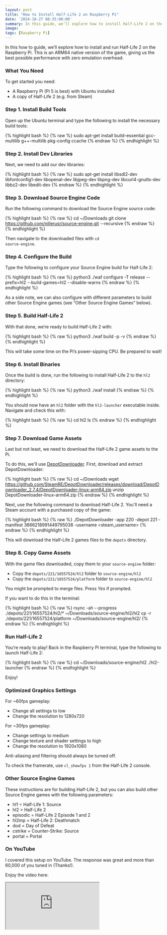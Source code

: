 ```yaml
---
layout: post
title: "How to Install Half-Life 2 on Raspberry Pi"
date: '2024-10-27 08:35:00:00'
summary: In this guide, we’ll explore how to install Half-Life 2 on the Raspberry Pi, with step-by-step instructions to build your own mini Half-Life machine!
image:
tags: [Raspberry Pi]
---
```


In this how to guide, we’ll explore how to install and run Half-Life 2 on the Raspberry Pi. This is an ARM64 native version of the game, giving us the best possible performance with zero emulation overhead.


### What You Need

To get started you need:

* A Raspberry Pi (Pi 5 is best) with Ubuntu installed
* A copy of Half-Life 2 (e.g. from Steam)


### Step 1. Install Build Tools

Open up the Ubuntu terminal and type the following to install the necessary build tools:

{% highlight bash %}
{% raw %}
sudo apt-get install build-essential gcc-multilib g++-multilib pkg-config ccache
{% endraw %}
{% endhighlight %}


### Step 2. Install Dev Libraries

Next, we need to add our dev libraries:

{% highlight bash %}
{% raw %}
sudo apt-get install libsdl2-dev libfontconfig1-dev libopenal-dev libjpeg-dev libpng-dev libcurl4-gnutls-dev libbz2-dev libedit-dev
{% endraw %}
{% endhighlight %}


### Step 3. Download Source Engine Code

Run the following command to download the Source Engine source code:

{% highlight bash %}
{% raw %}
cd ~/Downloads
git clone https://github.com/nillerusr/source-engine.git --recursive
{% endraw %}
{% endhighlight %}

Then navigate to the downloaded files with <code>cd source-engine</code>.


### Step 4. Configure the Build

Type the following to configure your Source Engine build for Half-Life 2:

{% highlight bash %}
{% raw %}
python3 ./waf configure -T release --prefix=hl2 --build-games=hl2 --disable-warns
{% endraw %}
{% endhighlight %}

As a side note, we can also configure with different parameters to build other Source Engine games (see “Other Source Engine Games” below).


### Step 5. Build Half-Life 2

With that done, we’re ready to build Half-Life 2 with:

{% highlight bash %}
{% raw %}
python3 ./waf build -p -v 
{% endraw %}
{% endhighlight %}

This will take some time on the Pi’s power-sipping CPU. Be prepared to wait!


### Step 6. Install Binaries

Once the build is done, run the following to install Half-Life 2 to the <code>hl2</code> directory:

{% highlight bash %}
{% raw %}
python3 ./waf install
{% endraw %}
{% endhighlight %}

You should now have an <code>hl2</code> folder with the <code>hl2-launcher</code> executable inside. Navigate and check this with:

{% highlight bash %}
{% raw %}
cd hl2
ls
{% endraw %}
{% endhighlight %}


### Step 7. Download Game Assets

Last but not least, we need to download the Half-Life 2 game assets to the Pi.

To do this, we'll use <a href="https://github.com/SteamRE/DepotDownloader" target="_blank">DepotDownloader</a>. First, download and extract DepotDownloader:

{% highlight bash %}
{% raw %}
cd ~/Downloads
wget https://github.com/SteamRE/DepotDownloader/releases/download/DepotDownloader_2.7.4/DepotDownloader-linux-arm64.zip
unzip DepotDownloader-linux-arm64.zip
{% endraw %}
{% endhighlight %}

Next, use the following command to download Half-Life 2. You'll need a Steam account with a purchased copy of the game:

{% highlight bash %}
{% raw %}
./DepotDownloader -app 220 -depot 221 -manifest 3666218991449795038 -username <steam_username>
{% endraw %}
{% endhighlight %}

This will download the Half-Life 2 games files to the <code>depots</code> directory.


### Step 8. Copy Game Assets

With the game files downloaded, copy them to your <code>source-engine</code> folder:

* Copy the <code>depots/221/16557524/hl2</code> folder to <code>source-engine/hl2</code>
* Copy the <code>depots/221/16557524/platform</code> folder to <code>source-engine/hl2</code>

You might be prompted to merge files. Press <em>Yes</em> if prompted.

If you want to do this in the terminal:

{% highlight bash %}
{% raw %}
rsync -ah --progress ./depots/221/16557524/hl2/* ~/Downloads/source-engine/hl2/hl2
cp -r ./depots/221/16557524/platform ~/Downloads/source-engine/hl2/
{% endraw %}
{% endhighlight %}


### Run Half-Life 2

You’re ready to play! Back in the Raspberry Pi terminal, type the following to launch Half-Life 2:

{% highlight bash %}
{% raw %}
cd ~/Downloads/source-engine/hl2
./hl2-launcher
{% endraw %}
{% endhighlight %}

Enjoy!


### Optimized Graphics Settings

For ~60fps gameplay:
* Change all settings to low
* Change the resolution to 1280x720

For ~30fps gameplay:
* Change settings to medium
* Change texture and shader settings to high
* Change the resolution to 1920x1080

Anti-aliasing and filtering should always be turned off.

To check the framerate, use <code>cl_showfps 1</code> from the Half-Life 2 console.


### Other Source Engine Games

These instructions are for building Half-Life 2, but you can also build other Source Engine games with the following parameters:

* hl1 = Half-Life 1: Source
* hl2 = Half-Life 2 
* episodic = Half-Life 2 Episode 1 and 2
* hl2mp = Half-Life 2: Deathmatch
* dod = Day of Defeat
* cstrike = Counter-Strike: Source
* portal = Portal


### On YouTube

I covered this setup on YouTube. The response was great and more than 60,000 of you tuned in (Thanks!).

Enjoy the video here:

<div class="youtube-container">
<iframe src="https://www.youtube.com/embed/-S_J-3CJsPU?rel=0" 
allowfullscreen class="youtube-video"></iframe>
</div> 